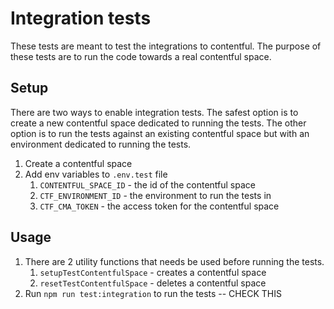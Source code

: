 # Integration tests

These tests are meant to test the integrations to contentful.
The purpose of these tests are to run the code towards a real contentful space. 

## Setup

There are two ways to enable integration tests. 
The safest option is to create a new contentful space dedicated to running the tests.
The other option is to run the tests against an existing contentful space but with an environment dedicated to running the tests.


1. Create a contentful space
2. Add env variables to `.env.test` file
    1. `CONTENTFUL_SPACE_ID` - the id of the contentful space
    2. `CTF_ENVIRONMENT_ID` - the environment to run the tests in
    3. `CTF_CMA_TOKEN` - the access token for the contentful space

## Usage

1. There are 2 utility functions that needs be used before running the tests. 
    1. `setupTestContentfulSpace` - creates a contentful space
    2. `resetTestContentfulSpace` - deletes a contentful space
2. Run `npm run test:integration` to run the tests -- CHECK THIS